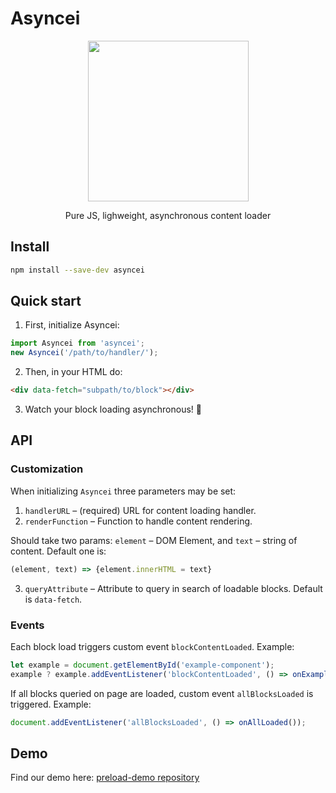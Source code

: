 # Asyncei

<div style="text-align: center">
<img height="257" src="https://svgshare.com/i/86T.svg">
<p>Pure JS, lighweight, asynchronous content loader</p>
</div>

## Install

```sh
npm install --save-dev asyncei
```

## Quick start

1. First, initialize Asyncei:

```javascript
import Asyncei from 'asyncei';
new Asyncei('/path/to/handler/');
```

2. Then, in your HTML do: 

```html
<div data-fetch="subpath/to/block"></div>
```

3. Watch your block loading asynchronous! 🎉

## API
### Customization

When initializing `Asyncei` three parameters may be set:

1. `handlerURL` – (required) URL for content loading handler.
2. `renderFunction` – Function to handle content rendering. 

Should take two params: `element` – DOM Element, and `text` – string of content. Default one is:

```javascript
(element, text) => {element.innerHTML = text}
```

3. `queryAttribute` – Attribute to query in search of loadable blocks. Default is `data-fetch`.

### Events

Each block load triggers custom event `blockContentLoaded`. Example:

```javascript
let example = document.getElementById('example-component');
example ? example.addEventListener('blockContentLoaded', () => onExampleLoad()) : null;
```

If all blocks queried on page are loaded, custom event `allBlocksLoaded` is triggered. Example:

```javascript
document.addEventListener('allBlocksLoaded', () => onAllLoaded());
```

## Demo

Find our demo here: [preload-demo repository](https://github.com/alfredsgenkins/preload-demo)
